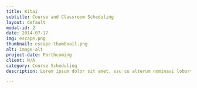 ```yaml
---
title: Kitai
subtitle: Course and Classroom Scheduling
layout: default
modal-id: 2
date: 2014-07-17
img: escape.png
thumbnail: escape-thumbnail.png
alt: image-alt
project-date: Forthcoming
client: N/A
category: Course Scheduling
description: Lorem ipsum dolor sit amet, usu cu alterum nominavi lobortis. At duo novum diceret. Tantas apeirian vix et, usu sanctus postulant inciderint ut, populo diceret necessitatibus in vim. Cu eum dicam feugiat noluisse.

---
```

